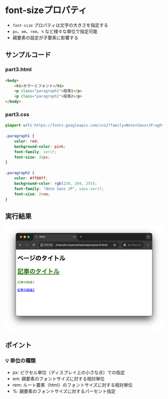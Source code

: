 # font-sizeプロパティ

+ `font-size` プロパティは文字の大きさを指定する
+ `px`、`em`、`rem`、`%` など様々な単位で指定可能
+ 親要素の設定が子要素に影響する

## サンプルコード

### part3.html

```html
<body>
    <h1>カラーとフォント</h1>
    <p class="paragraph1">段落1</p>
    <p class="paragraph2">段落2</p>
</body>
```

### part3.css

```css
@import url('https://fonts.googleapis.com/css2?family=Noto+Sans+JP:wght@100..900&display=swap');

.paragraph1 {
    color: red;
    background-color: pink;
    font-family: serif;
    font-size: 32px;
}

.paragraph2 {
    color: #ff00ff;
    background-color: rgb(230, 204, 255);
    font-family: "Noto Sans JP", sans-serif;
    font-size: 2rem;
}
```

## 実行結果

![](https://raw.githubusercontent.com/murayama333/md2slide/refs/heads/main/md/css/part2/img/04.png)

## ポイント

### 💡 単位の種類

+ px: ピクセル単位（ディスプレイ上の小さな点）での指定
+ em: 親要素のフォントサイズに対する相対単位
+ rem: ルート要素（html）のフォントサイズに対する相対単位
+ %: 親要素のフォントサイズに対するパーセント指定
